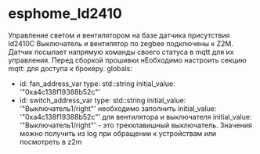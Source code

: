# esphome_ld2410
 Управление светом и вентилятором на базе датчика присутствия ld2410C
Выключатель и вентилятор по zegbee подключены к Z2M.  Датчик посылает напрямую команды своего статуса в mqtt для их управления. Перед сборкой прошивки нЕобходимо настроить секцию mqtt: для доступа к брокеру.
globals:
  - id: fan_address_var
    type: std::string
    initial_value: '"0xa4c138f19388b52c"'
  - id: switch_address_var
    type: std::string
    initial_value: '"Выключатель1/right"'
 необходимо заполнить initial_value: '"0xa4c138f19388b52c"'  для вентилятора и выключателя  initial_value: '"Выключатель1/right"' - это трехклавишный выключатель. Значения можно получить из log при обращении к устройствам или посмотреть в z2m
